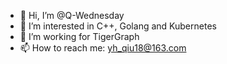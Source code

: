 - 👋 Hi, I’m @Q-Wednesday
- 👀 I’m interested in C++, Golang and Kubernetes
- 🏢 I’m working for TigerGraph
- 📫 How to reach me: yh_qiu18@163.com

<!---
Q-Wednesday/Q-Wednesday is a ✨ special ✨ repository because its `README.md` (this file) appears on your GitHub profile.
You can click the Preview link to take a look at your changes.
--->
